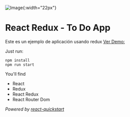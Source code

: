 ![Image](https://commonmark.org/help/images/favicon.png){:width="22px"}

# React Redux - To Do App

Este es un ejemplo de aplicación usando redux
[Ver Demo:](https://react-redux-to-do-app.netlify.com/)

Just run:

```console
npm install
npm run start
```

You'll find

- React
- Redux
- React Redux
- React Router Dom

_Powered by [react-quickstart](https://github.com/paulrrdiaz/react-quickstart)_
